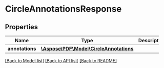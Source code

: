 # CircleAnnotationsResponse

## Properties
Name | Type | Description | Notes
------------ | ------------- | ------------- | -------------
**annotations** | [**\Aspose\PDF\Model\CircleAnnotations**](CircleAnnotations.md) |  | [optional] 

[[Back to Model list]](../README.md#documentation-for-models) [[Back to API list]](../README.md#documentation-for-api-endpoints) [[Back to README]](../README.md)


